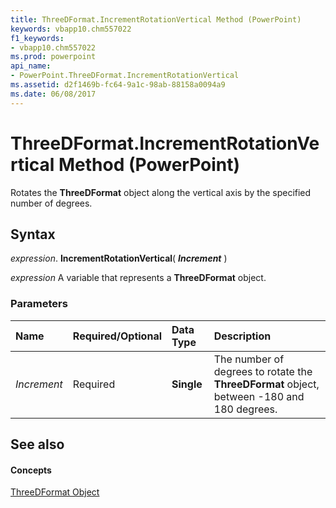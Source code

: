 ```yaml
---
title: ThreeDFormat.IncrementRotationVertical Method (PowerPoint)
keywords: vbapp10.chm557022
f1_keywords:
- vbapp10.chm557022
ms.prod: powerpoint
api_name:
- PowerPoint.ThreeDFormat.IncrementRotationVertical
ms.assetid: d2f1469b-fc64-9a1c-98ab-88158a0094a9
ms.date: 06/08/2017
---
```



# ThreeDFormat.IncrementRotationVertical Method (PowerPoint)

Rotates the **ThreeDFormat** object along the vertical axis by the specified number of degrees.


## Syntax

 _expression_. **IncrementRotationVertical**( **_Increment_** )

 _expression_ A variable that represents a **ThreeDFormat** object.


### Parameters



|**Name**|**Required/Optional**|**Data Type**|**Description**|
|:-----|:-----|:-----|:-----|
| _Increment_|Required|**Single**|The number of degrees to rotate the **ThreeDFormat** object, between -180 and 180 degrees.|

## See also


#### Concepts


[ThreeDFormat Object](threedformat-object-powerpoint.md)

